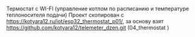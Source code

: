 Термостат с WI-FI (управление котлом по расписанию и температуре теплоносителя подачи)
Проект скопирован с https://kotyara12.ru/iot/esp32_thermostat_p01/,
за основу взят https://github.com/kotyara12/telemeter_dzen.git (04_thermostat )
